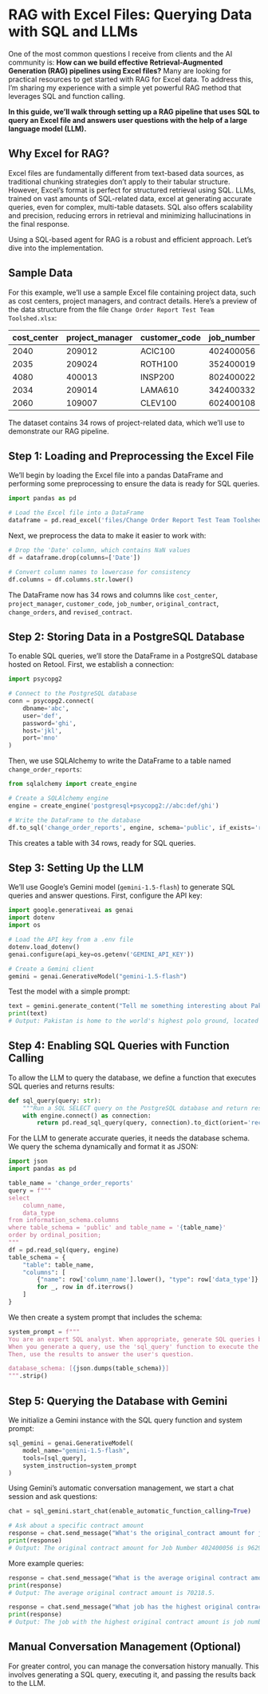 # RAG with Excel Files: Querying Data with SQL and LLMs

One of the most common questions I receive from clients and the AI community is: **How can we build effective Retrieval-Augmented Generation (RAG) pipelines using Excel files?** Many are looking for practical resources to get started with RAG for Excel data. To address this, I’m sharing my experience with a simple yet powerful RAG method that leverages SQL and function calling.

**In this guide, we’ll walk through setting up a RAG pipeline that uses SQL to query an Excel file and answers user questions with the help of a large language model (LLM).**

## Why Excel for RAG?

Excel files are fundamentally different from text-based data sources, as traditional chunking strategies don’t apply to their tabular structure. However, Excel’s format is perfect for structured retrieval using SQL. LLMs, trained on vast amounts of SQL-related data, excel at generating accurate queries, even for complex, multi-table datasets. SQL also offers scalability and precision, reducing errors in retrieval and minimizing hallucinations in the final response.

Using a SQL-based agent for RAG is a robust and efficient approach. Let’s dive into the implementation.
## Sample Data

For this example, we’ll use a sample Excel file containing project data, such as cost centers, project managers, and contract details. Here’s a preview of the data structure from the file `Change Order Report Test Team Toolshed.xlsx`:

| cost_center | project_manager | customer_code | job_number | original_contract | change_orders | revised_contract |
|-------------|----------------|---------------|------------|-------------------|---------------|------------------|
| 2040        | 209012         | ACIC100       | 402400056  | 9629              | -2408.0       | 7221.0           |
| 2035        | 209024         | ROTH100       | 352400019  | 221100            | 1613.0        | 222713.0         |
| 4080        | 400013         | INSP200       | 802400022  | 120000            | 6594.0        | 126594.0         |
| 2034        | 209014         | LAMA610       | 342400332  | 133000            | 2675.0        | 135675.0         |
| 2060        | 109007         | CLEV100       | 602400108  | 21750             | -250.0        | 21500.0          |

The dataset contains 34 rows of project-related data, which we’ll use to demonstrate our RAG pipeline.

## Step 1: Loading and Preprocessing the Excel File

We’ll begin by loading the Excel file into a pandas DataFrame and performing some preprocessing to ensure the data is ready for SQL queries.

```python
import pandas as pd

# Load the Excel file into a DataFrame
dataframe = pd.read_excel('files/Change Order Report Test Team Toolshed.xlsx')
```

Next, we preprocess the data to make it easier to work with:

```python
# Drop the 'Date' column, which contains NaN values
df = dataframe.drop(columns=['Date'])

# Convert column names to lowercase for consistency
df.columns = df.columns.str.lower()
```

The DataFrame now has 34 rows and columns like `cost_center`, `project_manager`, `customer_code`, `job_number`, `original_contract`, `change_orders`, and `revised_contract`.

## Step 2: Storing Data in a PostgreSQL Database

To enable SQL queries, we’ll store the DataFrame in a PostgreSQL database hosted on Retool. First, we establish a connection:

```python
import psycopg2

# Connect to the PostgreSQL database
conn = psycopg2.connect(
    dbname='abc',
    user='def',
    password='ghi',
    host='jkl',
    port='mno'
)
```

Then, we use SQLAlchemy to write the DataFrame to a table named `change_order_reports`:

```python
from sqlalchemy import create_engine

# Create a SQLAlchemy engine
engine = create_engine('postgresql+psycopg2://abc:def/ghi')

# Write the DataFrame to the database
df.to_sql('change_order_reports', engine, schema='public', if_exists='replace', index=False)
```

This creates a table with 34 rows, ready for SQL queries.

## Step 3: Setting Up the LLM

We’ll use Google’s Gemini model (`gemini-1.5-flash`) to generate SQL queries and answer questions. First, configure the API key:

```python
import google.generativeai as genai
import dotenv
import os

# Load the API key from a .env file
dotenv.load_dotenv()
genai.configure(api_key=os.getenv('GEMINI_API_KEY'))

# Create a Gemini client
gemini = genai.GenerativeModel("gemini-1.5-flash")
```

Test the model with a simple prompt:

```python
text = gemini.generate_content("Tell me something interesting about Pakistan").text
print(text)
# Output: Pakistan is home to the world's highest polo ground, located in Shandur...
```

## Step 4: Enabling SQL Queries with Function Calling

To allow the LLM to query the database, we define a function that executes SQL queries and returns results:

```python
def sql_query(query: str):
    """Run a SQL SELECT query on the PostgreSQL database and return results."""
    with engine.connect() as connection:
        return pd.read_sql_query(query, connection).to_dict(orient='records')
```

For the LLM to generate accurate queries, it needs the database schema. We query the schema dynamically and format it as JSON:

```python
import json
import pandas as pd

table_name = 'change_order_reports'
query = f"""
select 
    column_name, 
    data_type
from information_schema.columns
where table_schema = 'public' and table_name = '{table_name}'
order by ordinal_position;
"""
df = pd.read_sql(query, engine)
table_schema = {
    "table": table_name,
    "columns": [
        {"name": row['column_name'].lower(), "type": row['data_type']}
        for _, row in df.iterrows()
    ]
}
```

We then create a system prompt that includes the schema:

```python
system_prompt = f"""
You are an expert SQL analyst. When appropriate, generate SQL queries based on the user question and the database schema.
When you generate a query, use the 'sql_query' function to execute the query on the database and get the results.
Then, use the results to answer the user's question.

database_schema: [{json.dumps(table_schema)}]
""".strip()
```

## Step 5: Querying the Database with Gemini

We initialize a Gemini instance with the SQL query function and system prompt:

```python
sql_gemini = genai.GenerativeModel(
    model_name="gemini-1.5-flash",
    tools=[sql_query],
    system_instruction=system_prompt
)
```

Using Gemini’s automatic conversation management, we start a chat session and ask questions:

```python
chat = sql_gemini.start_chat(enable_automatic_function_calling=True)

# Ask about a specific contract amount
response = chat.send_message("What's the original_contract amount for job_number 402400056?").text
print(response)
# Output: The original contract amount for Job Number 402400056 is 9629.
```

More example queries:

```python
response = chat.send_message("What is the average original contract amount?").text
print(response)
# Output: The average original contract amount is 70218.5.

response = chat.send_message("What job has the highest original contract amount?").text
print(response)
# Output: The job with the highest original contract amount is job number 352400313.
```

## Manual Conversation Management (Optional)

For greater control, you can manage the conversation history manually. This involves generating a SQL query, executing it, and passing the results back to the LLM.
